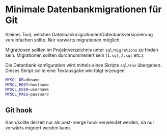 # Minimale Datenbankmigrationen für Git
Kleines Tool, welches Datenbankmigrationen/Datenbankversionierung vereinfachen sollte. Nur vorwärts migrationen möglich.

Migrationen sollten im Projektverzeichnis unter `sql/migrations` zu finden sein. Migrationen sollten durchnummeriert sein (`1.sql`, `2.sql` etc.).

Die Datenbank konfiguration wird mittels eines Skripts `sql/env` übergeben. Dieses Skript sollte eine Textausgabe wie folgt erzeugen:

```sh
MYSQL_DB=dbname
MYSQL_HOST=hostname
MYSQL_USER=username
MYSQL_PASS=password
```

## Git hook
Kann/sollte derzeit nur als post-merge hook verwendet werden, da nur vorwärts migriert werden kann.
